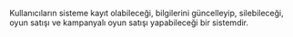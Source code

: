 Kullanıcıların sisteme kayıt olabileceği, bilgilerini güncelleyip, silebileceği, oyun satışı ve kampanyalı oyun satışı yapabileceği bir sistemdir.
